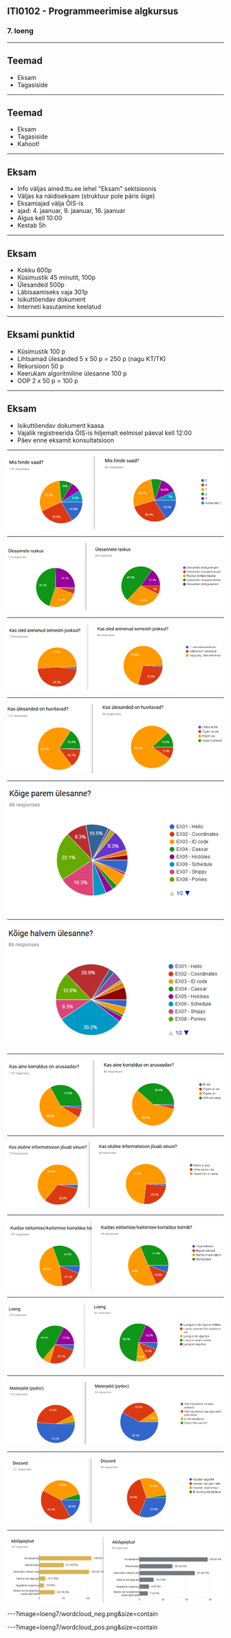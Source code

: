 ## ITI0102 - Programmeerimise algkursus
### 7. loeng

---

## Teemad

- Eksam
- Tagasiside

---

## Teemad

- Eksam
- Tagasiside
- Kahoot!

---

## Eksam

- Info väljas ained.ttu.ee lehel "Eksam" sektsioonis
- Väljas ka näidiseksam (struktuur pole päris õige)
- Eksamiajad välja ÕIS-is
 - ajad: 4. jaanuar, 9. jaanuar, 16. jaanuar
- Algus kell 10:00
- Kestab 5h


---

## Eksam

- Kokku 600p
- Küsimustik 45 minutit, 100p
- Ülesanded 500p
- Läbisaamiseks vaja 301p
- Isikuttõendav dokument
- Interneti kasutamine keelatud

---

## Eksami punktid

- Küsimustik 100 p
- Lihtsamad ülesanded 5 x 50 p = 250 p (nagu KT/TK)
- Rekursioon 50 p
- Keerukam algoritmiline ülesanne 100 p
- OOP 2 x 50 p = 100 p

---

## Eksam

- Isikuttõendav dokument kaasa
- Vajalik registreerida ÕIS-is hiljemalt eelmisel päeval kell 12:00
- Päev enne eksamit konsultatsioon

---

![Hinne](loeng7/hinne.png)

---

![Raskus](loeng7/raskus.png)

---

![Areng](loeng7/areng.png)

---

![Ülesanded huvitavad](loeng7/huvitav.png)

---

![Parim ülesanne](loeng7/parem_ex.png)

---

![Halvim ülesanne](loeng7/halvem_ex.png)

---

![Korraldus arusaadav](loeng7/korraldus_arusaadav.png)

---

![Info jõuab tudengini](loeng7/info.png)

---

![Esitamine toimib](loeng7/kaitsmine.png)

---

![Loeng](loeng7/loeng.png)

---

![Pydoc](loeng7/materjalid.png)

---

![Discord](loeng7/discord.png)

---

![Appi?](loeng7/appi.png)


---?image=loeng7/wordcloud_neg.png&size=contain

---?image=loeng7/wordcloud_pos.png&size=contain
